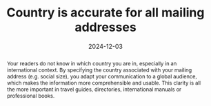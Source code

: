 ---
N: "124"
Rubrique: Internationalization
title: Country is accurate for all mailing addresses
detail: null
abstract: Your readers do not know in which country you are in, especially in an international context. By specifying the country associated with your mailing address (e.g. social size), you adapt your communication to a global audience, which makes the information more comprehensible and usable. This clarity is all the more important in travel guides, directories, international manuals or professional books.
categories:
  - Internationalization
agrege: O4124-E035
opquast: 4 124
indiceebook: "35"
description: "Registry #035"
before: "034"
weight: "035"
after: "036"
actif: "1"
layout: rules
date: 2024-12-03
tags:
  - Usability
objectif:
  - Allow unambiguous identification of the country associated with each postal address, without the reader needing to reduce this information from other elements such as the city, area, postal code or phone number.
Meo:
  - Specify explicitly and in textual form the country in each mailing address presented in the digital book.
Controle:
  - "For each postal address, make sure that the country is mentioned in a textual and explicit manner, directly after the address. "
epubcheck: false
ace: false
humancheck: true
ReadiumGoToolkit: null
Source:
  - Opquast
Referentiel:
  - ""
steps:
  - design
  - editorial
---